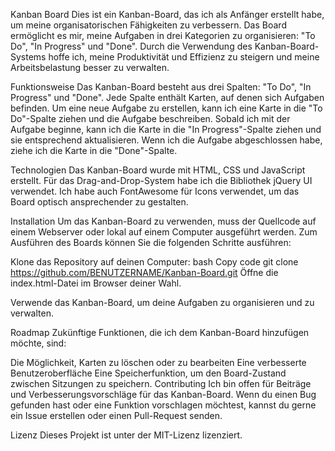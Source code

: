 Kanban Board
Dies ist ein Kanban-Board, das ich als Anfänger erstellt habe, um meine organisatorischen Fähigkeiten zu verbessern. Das Board ermöglicht es mir, meine Aufgaben in drei Kategorien zu organisieren: "To Do", "In Progress" und "Done". Durch die Verwendung des Kanban-Board-Systems hoffe ich, meine Produktivität und Effizienz zu steigern und meine Arbeitsbelastung besser zu verwalten.

Funktionsweise
Das Kanban-Board besteht aus drei Spalten: "To Do", "In Progress" und "Done". Jede Spalte enthält Karten, auf denen sich Aufgaben befinden. Um eine neue Aufgabe zu erstellen, kann ich eine Karte in die "To Do"-Spalte ziehen und die Aufgabe beschreiben. Sobald ich mit der Aufgabe beginne, kann ich die Karte in die "In Progress"-Spalte ziehen und sie entsprechend aktualisieren. Wenn ich die Aufgabe abgeschlossen habe, ziehe ich die Karte in die "Done"-Spalte.

Technologien
Das Kanban-Board wurde mit HTML, CSS und JavaScript erstellt. Für das Drag-and-Drop-System habe ich die Bibliothek jQuery UI verwendet. Ich habe auch FontAwesome für Icons verwendet, um das Board optisch ansprechender zu gestalten.

Installation
Um das Kanban-Board zu verwenden, muss der Quellcode auf einem Webserver oder lokal auf einem Computer ausgeführt werden. Zum Ausführen des Boards können Sie die folgenden Schritte ausführen:

Klone das Repository auf deinen Computer:
bash
Copy code
git clone https://github.com/BENUTZERNAME/Kanban-Board.git
Öffne die index.html-Datei im Browser deiner Wahl.

Verwende das Kanban-Board, um deine Aufgaben zu organisieren und zu verwalten.

Roadmap
Zukünftige Funktionen, die ich dem Kanban-Board hinzufügen möchte, sind:

Die Möglichkeit, Karten zu löschen oder zu bearbeiten
Eine verbesserte Benutzeroberfläche
Eine Speicherfunktion, um den Board-Zustand zwischen Sitzungen zu speichern.
Contributing
Ich bin offen für Beiträge und Verbesserungsvorschläge für das Kanban-Board. Wenn du einen Bug gefunden hast oder eine Funktion vorschlagen möchtest, kannst du gerne ein Issue erstellen oder einen Pull-Request senden.

Lizenz
Dieses Projekt ist unter der MIT-Lizenz lizenziert.
